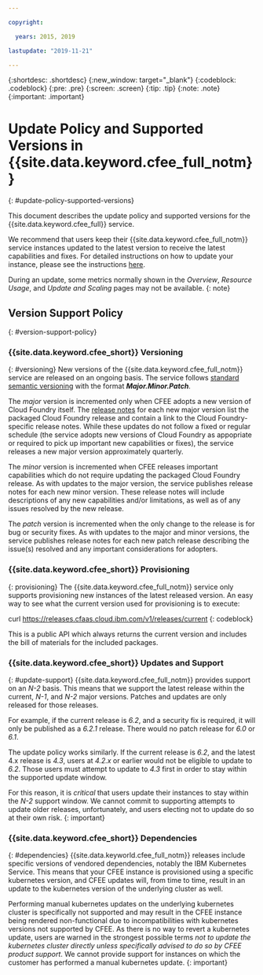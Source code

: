```yaml
---

copyright:

  years: 2015, 2019

lastupdate: "2019-11-21"

---
```


{:shortdesc: .shortdesc}
{:new_window: target="_blank"}
{:codeblock: .codeblock}
{:pre: .pre}
{:screen: .screen}
{:tip: .tip}
{:note: .note}
{:important: .important}

# Update Policy and Supported Versions in {{site.data.keyword.cfee_full_notm}}
{: #update-policy-supported-versions}

This document describes the update policy and supported versions for the {{site.data.keyword.cfee_full}} service.

We recommend that users keep their {{site.data.keyword.cfee_full_notm}} service instances updated to the latest version to receive the latest capabilities and fixes.  For detailed instructions on how to update your instance, please see the instructions [here](cloud-foundry?topic=cloud-foundry-update-scale).

During an update, some metrics normally shown in the _Overview_, _Resource Usage_, and _Update and Scaling_ pages may not be available.
{: note}

## Version Support Policy
{: #version-support-policy}

### {{site.data.keyword.cfee_short}} Versioning
{: #versioning}
New versions of the {{site.data.keyword.cfee_full_notm}} service are released on an ongoing basis.  The service follows [standard semantic versioning](https://semver.org) with the format _**Major.Minor.Patch**_.

The _major_ version is incremented only when CFEE adopts a new version of Cloud Foundry itself.  The [release notes](cloud-foundry?topic=cloud-foundry-what-s-new-in-ibm-cloud-foundry-enterprise-environment) for each new major version list the packaged Cloud Foundry release and contain a link to the Cloud Foundry-specific release notes.  While these updates do not follow a fixed or regular schedule (the service adopts new versions of Cloud Foundry as appopriate or required to pick up important new capabilities or fixes), the service releases a new major version approximately quarterly.

The _minor_ version is incremented when CFEE releases important capabilities which do not require updating the packaged Cloud Foundry release.  As with updates to the major version, the service publishes release notes for each new minor version.  These release notes will include descriptions of any new capabilities and/or limitations, as well as of any issues resolved by the new release.

The _patch_ version is incremented when the only change to the release is for bug or security fixes.  As with updates to the major and minor versions, the service publishes release notes for each new patch release describing the issue(s) resolved and any important considerations for adopters.

### {{site.data.keyword.cfee_short}} Provisioning
{: provisioning}
The {{site.data.keyword.cfee_full_notm}} service only supports provisioning new instances of the latest released version.  An easy way to see what the current version used for provisioning is to execute:

curl https://releases.cfaas.cloud.ibm.com/v1/releases/current
{: codeblock}

This is a public API which always returns the current version and includes the bill of materials for the included packages.

### {{site.data.keyword.cfee_short}} Updates and Support
{: #update-support}
{{site.data.keyword.cfee_full_notm}} provides support on an _N-2_ basis.  This means that we support the latest release within the current, _N-1_, and _N-2_ major versions.  Patches and updates are only released for those releases.

For example, if the current release is _6.2_, and a security fix is required, it will only be published as a _6.2.1_ release.  There would no patch release for _6.0_ or _6.1_.

The update policy works similarly.  If the current release is _6.2_, and the latest 4.x release is _4.3_, users at _4.2.x_ or earlier would not be eligible to update to _6.2_.  Those users must attempt to update to _4.3_ first in order to stay within the supported update window.  

For this reason, it is _critical_ that users update their instances to stay within the _N-2_ support window.  We cannot commit to supporting attempts to update older releases, unfortunately, and users electing not to update do so at their own risk.
{: important}

### {{site.data.keyword.cfee_short}} Dependencies
{: #dependencies}
{{site.data.keyworld.cfee_full_notm}} releases include specific versions of vendored dependencies, notably the IBM Kubernetes Service.  This means that your CFEE instance is provisioned using a specific kubernetes version, and CFEE updates will, from time to time, result in an update to the kubernetes version of the underlying cluster as well.

Performing manual kubernetes updates on the underlying kubernetes cluster is specifically not supported and may result in the CFEE instance being rendered non-functional due to incompatibilities with kubernetes versions not supported by CFEE.  As there is no way to revert a kubernetes update, users are warned in the strongest possible terms _not to update the kubernetes cluster directly unless specifically advised to do so by CFEE product support_.  We cannot provide support for instances on which the customer has performed a manual kubernetes update.
{: important}
